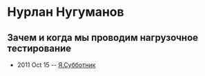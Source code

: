# Нурлан Нугуманов

## Зачем и когда мы проводим нагрузочное тестирование
- 2011 Oct 15 -- [Я.Субботник](https://events.yandex.ru/lib/talks/205/)    
